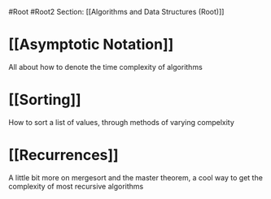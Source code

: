 
#Root #Root2 Section: [[Algorithms and Data Structures (Root)]]
# [[Asymptotic Notation]]

All about how to denote the time complexity of algorithms
# [[Sorting]]

How to sort a list of values, through methods of varying compelxity
# [[Recurrences]]

A little bit more on mergesort and the master theorem, a cool way to get the complexity of most recursive algorithms